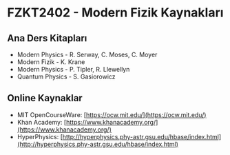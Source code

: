 # FZKT2402 - Modern Fizik Kaynakları

## Ana Ders Kitapları
- Modern Physics - R. Serway, C. Moses, C. Moyer
- Modern Fizik - K. Krane
- Modern Physics - P. Tipler, R. Llewellyn
- Quantum Physics - S. Gasiorowicz

## Online Kaynaklar
- MIT OpenCourseWare: [https://ocw.mit.edu/](https://ocw.mit.edu/)
- Khan Academy: [https://www.khanacademy.org/](https://www.khanacademy.org/)
- HyperPhysics: [http://hyperphysics.phy-astr.gsu.edu/hbase/index.html](http://hyperphysics.phy-astr.gsu.edu/hbase/index.html)
